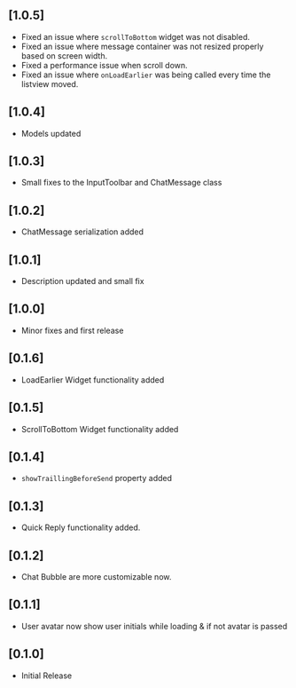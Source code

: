 ## [1.0.5]

- Fixed an issue where `scrollToBottom` widget was not disabled.
- Fixed an issue where message container was not resized properly based on screen width.
- Fixed a performance issue when scroll down.
- Fixed an issue where `onLoadEarlier` was being called every time the listview moved.

## [1.0.4]

- Models updated

## [1.0.3]

- Small fixes to the InputToolbar and ChatMessage class


## [1.0.2]

- ChatMessage serialization added

## [1.0.1]

- Description updated and small fix

## [1.0.0]

- Minor fixes and first release

## [0.1.6]

- LoadEarlier Widget functionality added

## [0.1.5]

- ScrollToBottom Widget functionality added

## [0.1.4]

- `showTraillingBeforeSend` property added

## [0.1.3]

- Quick Reply functionality added.

## [0.1.2]

- Chat Bubble are more customizable now.

## [0.1.1]

- User avatar now show user initials while loading & if not avatar is passed

## [0.1.0]

- Initial Release
